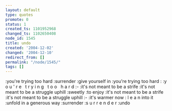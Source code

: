 ```yaml
---
layout: default
type: quotes
promote: 0
status: 1
created_ts: 1101952968
changed_ts: 1102650408
node_id: 1545
title: undo
created: '2004-12-02'
changed: '2004-12-10'
redirect_from: []
permalink: "/node/1545/"
tags: []
---
```

:you're trying too hard
:surrender
:give yourself in
:you're trying too hard :
:y o u ' r e&nbsp;&nbsp;&nbsp;t r y i n g&nbsp;&nbsp;&nbsp;t o o&nbsp;&nbsp;&nbsp;h a r d
:-
:it's not meant to be a strife
:it's not meant to be a struggle uphill
:sweetly
:to enjoy
:it's not meant to be a strife
:it's not meant to be a struggle uphill
:-
:it's warmer now : l e a n into it
:unfold in a generous way
:surrender
:s u r r e n d e r
:undo
